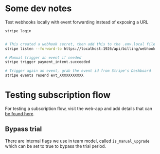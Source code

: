 # Some dev notes

Test webhooks locally with event forwarding instead of exposing a URL

```bash
stripe login


# This created a webhook secret, then add this to the .env.local file
stripe listen --forward-to https://localhost:1926/api/billing/webhook

# Manual trigger an event if needed
stripe trigger payment_intent.succeeded

# Trigger again an event, grab the event id from Stripe's Dashboard
stripe events resend evt_XXXXXXXXXXX
```

# Testing subscription flow

For testing a subscription flow, visit the web-app and add details that can
[be found here](https://docs.stripe.com/testing?testing-method=card-numbers#cards).

## Bypass trial

There are internal flags we use in team model, called `is_manual_upgrade` which
can be set to true to bypass the trial period.
